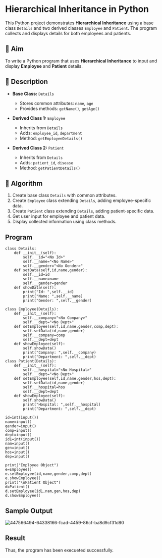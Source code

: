 # Hierarchical Inheritance in Python

This Python project demonstrates **Hierarchical Inheritance** using a base class `Details` and two derived classes `Employee` and `Patient`. The program collects and displays details for both employees and patients.

## 🎯 Aim

To write a Python program that uses **Hierarchical Inheritance** to input and display **Employee** and **Patient** details.

## 📘 Description

- **Base Class:** `Details`
  - Stores common attributes: `name`, `age`
  - Provides methods: `getName()`, `getAge()`

- **Derived Class 1:** `Employee`
  - Inherits from `Details`
  - Adds: `employee_id`, `department`
  - Method: `getEmployeeDetails()`

- **Derived Class 2:** `Patient`
  - Inherits from `Details`
  - Adds: `patient_id`, `disease`
  - Method: `getPatientDetails()`

## 🧠 Algorithm

1. Create base class `Details` with common attributes.
2. Create `Employee` class extending `Details`, adding employee-specific data.
3. Create `Patient` class extending `Details`, adding patient-specific data.
4. Get user input for employee and patient data.
5. Display collected information using class methods.

## Program
```
class Details:
    def __init__(self):
        self.__id="<No Id>"
        self.__name="<No Name>"
        self.__gender="<No Gender>"
    def setData(self,id,name,gender):
        self.__id=id
        self.__name=name
        self.__gender=gender
    def showData(self):
        print("Id: ",self.__id)
        print("Name: ",self.__name)
        print("Gender: ",self.__gender)
        
class Employee(Details):
    def __init__(self):
        self.__company="<No Company>"
        self.__dept="<No Dept>"
    def setEmployee(self,id,name,gender,comp,dept):
        self.setData(id,name,gender)
        self.__company=comp
        self.__dept=dept
    def showEmployee(self):
        self.showData()
        print("Company: ",self.__company)
        print("Department: ",self.__dept)
class Patient(Details):
    def __init__(self):
        self.__hospital="<No Hospital>"
        self.__dept="<No Dept>"
    def setEmployee(self,id,name,gender,hos,dept):
        self.setData(id,name,gender)
        self.__hospital=hos
        self.__dept=dept 
    def showEmployee(self):
        self.showData()
        print("Hospital: ",self.__hospital)
        print("Department: ",self.__dept) 
        
id=int(input())
name=input()
gender=input()
comp=input()
dept=input()
id1=int(input())
nam=input()
gen=input()
hos=input()
dep=input()

print("Employee Object")
e=Employee()
e.setEmployee(id,name,gender,comp,dept)
e.showEmployee()
print("\nPatient Object")
d=Patient()
d.setEmployee(id1,nam,gen,hos,dep)
d.showEmployee()
```
## Sample Output
![447566494-64338166-fcad-4459-86cf-ba8d9cf31d80](https://github.com/user-attachments/assets/d3337078-bfab-4ef3-b9bd-ce6cc8e2bc7a)

## Result
Thus, the program has been execueted successfully.
